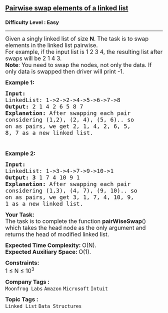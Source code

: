 <h2><a href="https://practice.geeksforgeeks.org/problems/pairwise-swap-elements-of-a-linked-list-by-swapping-data/1?page=2&category[]=Linked%20List&sortBy=submissions">Pairwise swap elements of a linked list</a></h2><h3>Difficulty Level : Easy</h3><hr><div class="problems_problem_content__Xm_eO"><p><span style="font-size:18px">Given a singly linked list of size <strong>N</strong>. The task is to swap elements in the linked list pairwise.<br>
For example, if the input list is 1 2 3 4, the resulting list after swaps will be 2 1 4 3.<br>
<strong>Note</strong>: You need to swap the nodes, not only the data. If only data is swapped then driver will print -1.</span></p>

<p><span style="font-size:18px"><strong>Example 1:</strong></span></p>

<pre><span style="font-size:18px"><strong>Input:
</strong>LinkedList: 1-&gt;2-&gt;2-&gt;4-&gt;5-&gt;6-&gt;7-&gt;8
<strong>Output: </strong>2&nbsp;1&nbsp;4&nbsp;2&nbsp;6&nbsp;5&nbsp;8&nbsp;7<strong>
Explanation: </strong>After swapping each pair
considering (1,2), (2, 4), (5, 6).. so
on as pairs, we get 2, 1, 4, 2, 6, 5,
8, 7 as a new linked list.</span>
</pre>

<p>&nbsp;</p>

<p><span style="font-size:18px"><strong>Example 2:</strong></span></p>

<pre><span style="font-size:18px"><strong>Input:
</strong>LinkedList: 1-&gt;3-&gt;4-&gt;7-&gt;9-&gt;10-&gt;1
<strong>Output: 3</strong>&nbsp;1&nbsp;7&nbsp;4&nbsp;10&nbsp;9&nbsp;1<strong>
Explanation: </strong>After swapping each pair
considering (1,3), (4, 7), (9, 10).. so
on as pairs, we get 3, 1, 7, 4, 10, 9,
1 as a new linked list.</span></pre>

<p><span style="font-size:18px"><strong>Your Task:</strong><br>
The task is to complete the function&nbsp;<strong>pairWiseSwap</strong>() which takes the head node as the only argument and returns the head of modified linked list.</span></p>

<p><span style="font-size:18px"><strong>Expected Time Complexity:&nbsp;</strong>O(N).<br>
<strong>Expected Auxiliary Space:&nbsp;</strong>O(1).</span></p>

<p><span style="font-size:18px"><strong>Constraints:</strong><br>
1 ≤ N ≤&nbsp;10<sup>3</sup></span></p>
</div><p><span style=font-size:18px><strong>Company Tags : </strong><br><code>Moonfrog Labs</code>&nbsp;<code>Amazon</code>&nbsp;<code>Microsoft</code>&nbsp;<code>Intuit</code>&nbsp;<br><p><span style=font-size:18px><strong>Topic Tags : </strong><br><code>Linked List</code>&nbsp;<code>Data Structures</code>&nbsp;